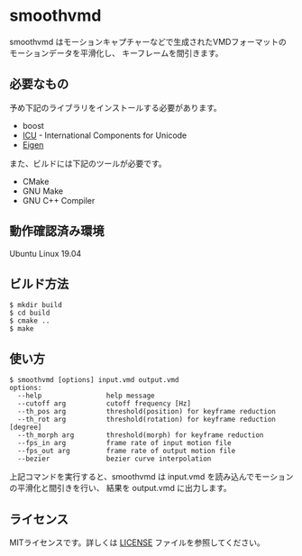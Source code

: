 # smoothvmd

smoothvmd はモーションキャプチャーなどで生成されたVMDフォーマットのモーションデータを平滑化し、
キーフレームを間引きます。

## 必要なもの

予め下記のライブラリをインストールする必要があります。

- boost
- [ICU](http://site.icu-project.org/) - International Components for Unicode
- [Eigen](http://eigen.tuxfamily.org/)

また、ビルドには下記のツールが必要です。

- CMake
- GNU Make
- GNU C++ Compiler

## 動作確認済み環境

Ubuntu Linux 19.04

## ビルド方法

```
$ mkdir build
$ cd build
$ cmake ..
$ make
```

## 使い方

```
$ smoothvmd [options] input.vmd output.vmd
options:
  --help                help message
  --cutoff arg          cutoff frequency [Hz]
  --th_pos arg          threshold(position) for keyframe reduction
  --th_rot arg          threshold(rotation) for keyframe reduction [degree]
  --th_morph arg        threshold(morph) for keyframe reduction
  --fps_in arg          frame rate of input motion file
  --fps_out arg         frame rate of output motion file
  --bezier              bezier curve interpolation
```
上記コマンドを実行すると、smoothvmd は input.vmd を読み込んでモーションの平滑化と間引きを行い、
結果を output.vmd に出力します。

## ライセンス

MITライセンスです。詳しくは [LICENSE](LICENSE) ファイルを参照してください。

